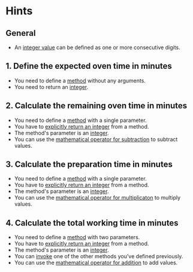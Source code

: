 # Hints

## General

- An [integer value][integers] can be defined as one or more consecutive digits.

## 1. Define the expected oven time in minutes

- You need to define a [method][methods] without any arguments.
- You need to return an [integer][integers].

## 2. Calculate the remaining oven time in minutes

- You need to define a [method][methods] with a single parameter.
- You have to [explicitly return an integer][return] from a method.
- The method's parameter is an [integer][integers].
- You can use the [mathematical operator for subtraction][operators] to subtract values.

## 3. Calculate the preparation time in minutes

- You need to define a [method][methods] with a single parameter.
- You have to [explicitly return an integer][return] from a method.
- The method's parameter is an [integer][integers].
- You can use the [mathematical operator for multiplicaton][operators] to multiply values.

## 4. Calculate the total working time in minutes

- You need to define a [method][methods] with two parameters.
- You have to [explicitly return an integer][return] from a method.
- The method's parameter is an [integer][integers].
- You can [invoke][invocation] one of the other methods you've defined previously.
- You can use the [mathematical operator for addition][operators] to add values.

[methods]: https://docs.oracle.com/javase/tutorial/java/javaOO/methods.html
[return]: https://docs.oracle.com/javase/tutorial/java/javaOO/returnvalue.html
[operators]: https://docs.oracle.com/javase/tutorial/java/nutsandbolts/operators.html
[integers]: https://docs.oracle.com/javase/tutorial/java/nutsandbolts/datatypes.html
[invocation]: https://docs.oracle.com/javase/tutorial/java/javaOO/usingobject.html
